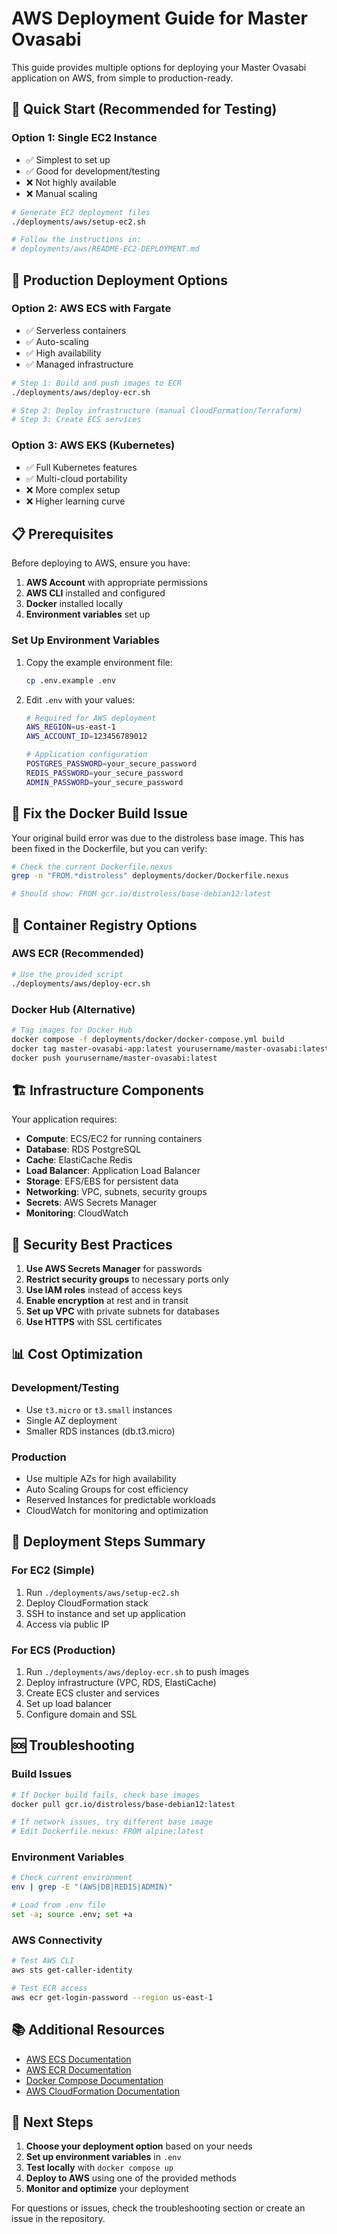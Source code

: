 # AWS Deployment Guide for Master Ovasabi

This guide provides multiple options for deploying your Master Ovasabi application on AWS, from simple to production-ready.

## 🏁 Quick Start (Recommended for Testing)

### Option 1: Single EC2 Instance

- ✅ Simplest to set up
- ✅ Good for development/testing
- ❌ Not highly available
- ❌ Manual scaling

```bash
# Generate EC2 deployment files
./deployments/aws/setup-ec2.sh

# Follow the instructions in:
# deployments/aws/README-EC2-DEPLOYMENT.md
```

## 🚀 Production Deployment Options

### Option 2: AWS ECS with Fargate

- ✅ Serverless containers
- ✅ Auto-scaling
- ✅ High availability
- ✅ Managed infrastructure

```bash
# Step 1: Build and push images to ECR
./deployments/aws/deploy-ecr.sh

# Step 2: Deploy infrastructure (manual CloudFormation/Terraform)
# Step 3: Create ECS services
```

### Option 3: AWS EKS (Kubernetes)

- ✅ Full Kubernetes features
- ✅ Multi-cloud portability
- ❌ More complex setup
- ❌ Higher learning curve

## 📋 Prerequisites

Before deploying to AWS, ensure you have:

1. **AWS Account** with appropriate permissions
2. **AWS CLI** installed and configured
3. **Docker** installed locally
4. **Environment variables** set up

### Set Up Environment Variables

1. Copy the example environment file:

   ```bash
   cp .env.example .env
   ```

2. Edit `.env` with your values:

   ```bash
   # Required for AWS deployment
   AWS_REGION=us-east-1
   AWS_ACCOUNT_ID=123456789012
   
   # Application configuration
   POSTGRES_PASSWORD=your_secure_password
   REDIS_PASSWORD=your_secure_password
   ADMIN_PASSWORD=your_secure_password
   ```

## 🔧 Fix the Docker Build Issue

Your original build error was due to the distroless base image. This has been fixed in the Dockerfile, but you can verify:

```bash
# Check the current Dockerfile.nexus
grep -n "FROM.*distroless" deployments/docker/Dockerfile.nexus

# Should show: FROM gcr.io/distroless/base-debian12:latest
```

## 🐳 Container Registry Options

### AWS ECR (Recommended)

```bash
# Use the provided script
./deployments/aws/deploy-ecr.sh
```

### Docker Hub (Alternative)

```bash
# Tag images for Docker Hub
docker compose -f deployments/docker/docker-compose.yml build
docker tag master-ovasabi-app:latest yourusername/master-ovasabi:latest
docker push yourusername/master-ovasabi:latest
```

## 🏗️ Infrastructure Components

Your application requires:

- **Compute**: ECS/EC2 for running containers
- **Database**: RDS PostgreSQL
- **Cache**: ElastiCache Redis
- **Load Balancer**: Application Load Balancer
- **Storage**: EFS/EBS for persistent data
- **Networking**: VPC, subnets, security groups
- **Secrets**: AWS Secrets Manager
- **Monitoring**: CloudWatch

## 🔐 Security Best Practices

1. **Use AWS Secrets Manager** for passwords
2. **Restrict security groups** to necessary ports only
3. **Use IAM roles** instead of access keys
4. **Enable encryption** at rest and in transit
5. **Set up VPC** with private subnets for databases
6. **Use HTTPS** with SSL certificates

## 📊 Cost Optimization

### Development/Testing

- Use `t3.micro` or `t3.small` instances
- Single AZ deployment
- Smaller RDS instances (db.t3.micro)

### Production

- Use multiple AZs for high availability
- Auto Scaling Groups for cost efficiency
- Reserved Instances for predictable workloads
- CloudWatch for monitoring and optimization

## 🚦 Deployment Steps Summary

### For EC2 (Simple)

1. Run `./deployments/aws/setup-ec2.sh`
2. Deploy CloudFormation stack
3. SSH to instance and set up application
4. Access via public IP

### For ECS (Production)

1. Run `./deployments/aws/deploy-ecr.sh` to push images
2. Deploy infrastructure (VPC, RDS, ElastiCache)
3. Create ECS cluster and services
4. Set up load balancer
5. Configure domain and SSL

## 🆘 Troubleshooting

### Build Issues

```bash
# If Docker build fails, check base images
docker pull gcr.io/distroless/base-debian12:latest

# If network issues, try different base image
# Edit Dockerfile.nexus: FROM alpine:latest
```

### Environment Variables

```bash
# Check current environment
env | grep -E "(AWS|DB|REDIS|ADMIN)"

# Load from .env file
set -a; source .env; set +a
```

### AWS Connectivity

```bash
# Test AWS CLI
aws sts get-caller-identity

# Test ECR access
aws ecr get-login-password --region us-east-1
```

## 📚 Additional Resources

- [AWS ECS Documentation](https://docs.aws.amazon.com/ecs/)
- [AWS ECR Documentation](https://docs.aws.amazon.com/ecr/)
- [Docker Compose Documentation](https://docs.docker.com/compose/)
- [AWS CloudFormation Documentation](https://docs.aws.amazon.com/cloudformation/)

## 🎯 Next Steps

1. **Choose your deployment option** based on your needs
2. **Set up environment variables** in `.env`
3. **Test locally** with `docker compose up`
4. **Deploy to AWS** using one of the provided methods
5. **Monitor and optimize** your deployment

For questions or issues, check the troubleshooting section or create an issue in the repository.
